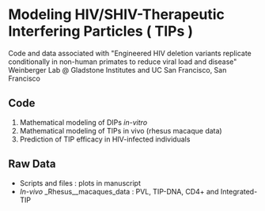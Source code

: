 

# Modeling HIV/SHIV-Therapeutic Interfering Particles ( TIPs )

Code and data associated with "Engineered HIV deletion variants replicate 
conditionally in non-human primates to reduce viral load and disease" 
Weinberger Lab @ Gladstone Institutes and UC San Francisco, San Francisco




## Code
1. Mathematical modeling of DIPs _in-vitro_
2. Mathematical modeling of TIPs in vivo (rhesus macaque data)
3. Prediction of TIP efficacy in HIV-infected individuals
  

## Raw Data 
* Scripts and files : plots in manuscript
*  _In-vivo_ _Rhesus__macaques_data : PVL, TIP-DNA, CD4+ and Integrated-TIP
